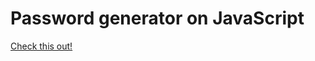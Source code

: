 # Password generator on JavaScript

[Check this out!](https://stpavlenko.github.io/password-generator/)